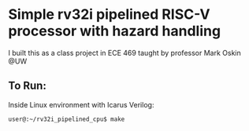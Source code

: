 # Simple rv32i pipelined RISC-V processor with hazard handling
I built this as a class project in ECE 469 taught by professor Mark Oskin @UW 

## To Run:
Inside Linux environment with Icarus Verilog:
```
user@:~/rv32i_pipelined_cpu$ make
```
